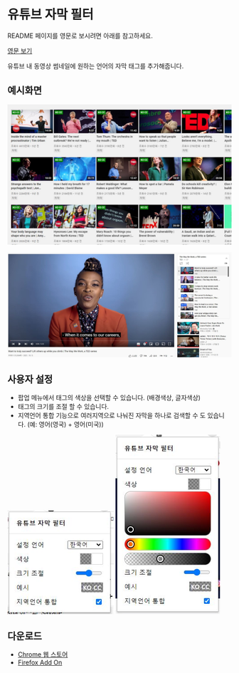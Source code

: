 # 유튜브 자막 필터

README 페이지를 영문로 보시려면 아래를 참고하세요.

[영문 보기](README.md)

유튜브 내 동영상 썸네일에 원하는 언어의 자막 태그를 추가해줍니다.

## 예시화면
![동영상 목록 예시화면](chrome/asset/showcase_videos.jpg)

![동영상 실행 중 예시화면](chrome/asset/showcase_invideo.jpg)

## 사용자 설정
- 팝업 메뉴에서 태그의 색상을 선택할 수 있습니다. (배경색상, 글자색상)
- 태그의 크기를 조절 할 수 있습니다.
- 지역언어 통합 기능으로 여러지역으로 나눠진 자막을 하나로 검색할 수 도 있습니다. (예: 영어(영국) + 영어(미국))

![팝업 예시화면](chrome/asset/showcase_popup_ko_1.jpg) ![팝업 예시화면](chrome/asset/showcase_popup_ko_2.jpg)

## 다운로드
- [Chrome 웹 스토어](https://chrome.google.com/webstore/detail/Youtube-subtitle-filter/onmelgncdnoihoaopmkcacadlmjmcehd)
- [Firefox Add On](https://addons.mozilla.org/ko/firefox/addon/youtube-subtitle-filter)